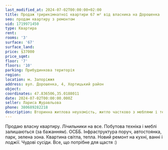 ```yaml
---
last_modified_at: 2024-07-02T00:00:00+02:00
title: Продаж тририкімнатної квартири 67 м² від власника на Дорошенка
seo: продам квартиру з ремонтом
uid: 1719971450
type: Квартира
rent:
rooms: '3'
surface: '67'
surface_land:
price: $37000
price_sqmt:
floor: '7'
floors: '10'
parking: Прибудинкова територія
region:
location: м. Запоріжжя
address: вул. Дорошенка, 4, Хортицький район
object:
coordinates: 47.836506,35.0188011
date: 2024-07-02T00:00:00.000Z
seller: Лариса Журавльова
phone: 380689282218
description: Вторинна житлова неухомість, житло частково з меблями і технікою придатне для проживання
---
```


Продаю власну квартиру. Лічильники на все. Побутова техніка і меблі залишаються (за бажанням). ОСББ. Iнфраструктура поруч, автостоянка, парк, зелена зона. Квартина світла, тепла. Новий ремонт на кухні, ванні і лоджії. Чудовi сусiди. Все, що потрiбне для щастя :)
